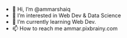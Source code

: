 - 👋 Hi, I’m @ammarshaiq
- 👀 I’m interested in Web Dev & Data Science
- 🌱 I’m currently learning Web Dev.
- 📫 How to reach me ammar.pixbrainy.com

<!---
ammarshaiq004/ammarshaiq is a ✨ special ✨ repository because its `README.md` (this file) appears on your GitHub profile.
You can click the Preview link to take a look at your changes.
--->
